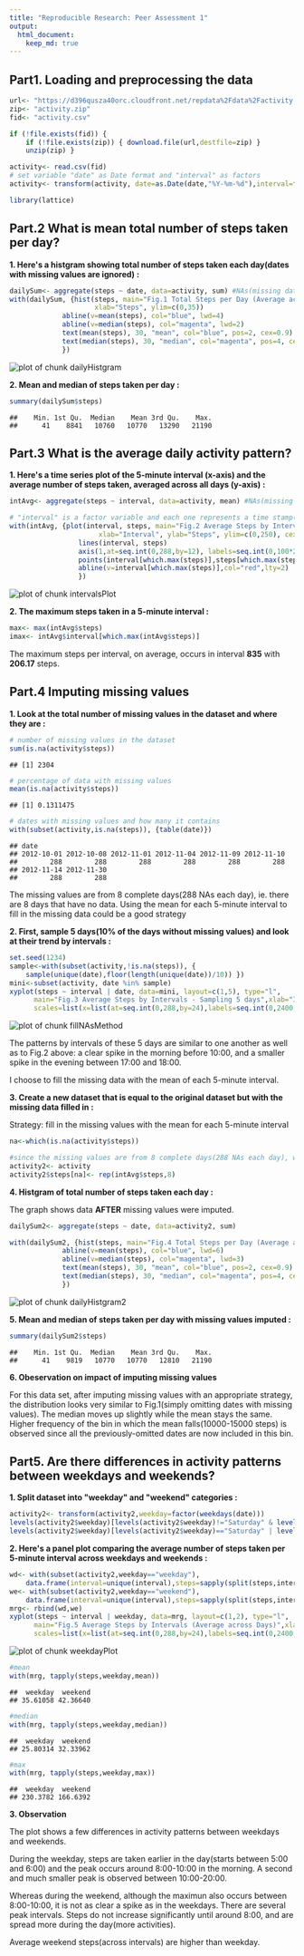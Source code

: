 ```yaml
---
title: "Reproducible Research: Peer Assessment 1"
output: 
  html_document:
    keep_md: true
---
```



## Part1. Loading and preprocessing the data


```r
url<- "https://d396qusza40orc.cloudfront.net/repdata%2Fdata%2Factivity.zip"
zip<- "activity.zip"
fid<- "activity.csv"

if (!file.exists(fid)) {
    if (!file.exists(zip)) { download.file(url,destfile=zip) }
    unzip(zip) }

activity<- read.csv(fid)
# set variable "date" as Date format and "interval" as factors
activity<- transform(activity, date=as.Date(date,"%Y-%m-%d"),interval=factor(interval))
```


```r
library(lattice)
```

## Part.2 What is mean total number of steps taken per day?

**1. Here's a histgram showing total number of steps taken each day(dates with missing values are ignored) :**

```r
dailySum<- aggregate(steps ~ date, data=activity, sum) #NAs(missing data) are ignored
with(dailySum, {hist(steps, main="Fig.1 Total Steps per Day (Average across Intervals)", 
                     xlab="Steps", ylim=c(0,35))
             abline(v=mean(steps), col="blue", lwd=4)
             abline(v=median(steps), col="magenta", lwd=2)
             text(mean(steps), 30, "mean", col="blue", pos=2, cex=0.9)
             text(median(steps), 30, "median", col="magenta", pos=4, cex=0.9)
             })
```

![plot of chunk dailyHistgram](figure/dailyHistgram-1.png) 

**2. Mean and median of steps taken per day :**

```r
summary(dailySum$steps)
```

```
##    Min. 1st Qu.  Median    Mean 3rd Qu.    Max. 
##      41    8841   10760   10770   13290   21190
```


## Part.3 What is the average daily activity pattern?

**1. Here's a time series plot of the 5-minute interval (x-axis) and the average number of steps taken, averaged across all days (y-axis) :**

```r
intAvg<- aggregate(steps ~ interval, data=activity, mean) #NAs(missing data) are ignored

# "interval" is a factor variable and each one represents a time stamp(ex. interval 800= time stamp 8:00). 
with(intAvg, {plot(interval, steps, main="Fig.2 Average Steps by Intervals (Average across Days)", 
                      xlab="Interval", ylab="Steps", ylim=c(0,250), cex.axis=0.8, xaxt="n")
                 lines(interval, steps)
                 axis(1,at=seq.int(0,288,by=12), labels=seq.int(0,100*24,by=100), cex.axis=0.8)
                 points(interval[which.max(steps)],steps[which.max(steps)],col="red",cex=2)
                 abline(v=interval[which.max(steps)],col="red",lty=2)
                 })
```

![plot of chunk intervalsPlot](figure/intervalsPlot-1.png) 

**2. The maximum steps taken in a 5-minute interval :**

```r
max<- max(intAvg$steps)
imax<- intAvg$interval[which.max(intAvg$steps)]
```

The maximum steps per interval, on average, occurs in interval **835** with **206.17** steps.


## Part.4 Imputing missing values

**1. Look at the total number of missing values in the dataset and where they are :**

```r
# number of missing values in the dataset
sum(is.na(activity$steps))
```

```
## [1] 2304
```

```r
# percentage of data with missing values
mean(is.na(activity$steps)) 
```

```
## [1] 0.1311475
```

```r
# dates with missing values and how many it contains
with(subset(activity,is.na(steps)), {table(date)}) 
```

```
## date
## 2012-10-01 2012-10-08 2012-11-01 2012-11-04 2012-11-09 2012-11-10 
##        288        288        288        288        288        288 
## 2012-11-14 2012-11-30 
##        288        288
```

The missing values are from 8 complete days(288 NAs each day), ie. there are 8 days that have no data. Using the mean for each 5-minute interval to fill in the missing data could be a good strategy

**2. First, sample 5 days(10% of the days without missing values) and look at their trend by intervals :**

```r
set.seed(1234)
sample<-with(subset(activity,!is.na(steps)), {
    sample(unique(date),floor(length(unique(date))/10)) })
mini<-subset(activity, date %in% sample)
xyplot(steps ~ interval | date, data=mini, layout=c(1,5), type="l", 
      main="Fig.3 Average Steps by Intervals - Sampling 5 days",xlab="Interval",ylab="Steps", 
      scales=list(x=list(at=seq.int(0,288,by=24),labels=seq.int(0,2400,by=200), cex=0.8, tick.number=2)))
```

![plot of chunk fillNAsMethod](figure/fillNAsMethod-1.png) 

The patterns by intervals of these 5 days are similar to one another as well as to Fig.2 above: a clear spike in the morning before 10:00, and a smaller spike in the evening between 17:00 and 18:00. 

I choose to fill the missing data with the mean of each 5-minute interval.


**3. Create a new dataset that is equal to the original dataset but with the missing data filled in :**

Strategy: fill in the missing values with the mean for each 5-minute interval

```r
na<-which(is.na(activity$steps)) 

#since the missing values are from 8 complete days(288 NAs each day), we can repeat the steps from "intAvg" dataset(the calculated mean of each interval) 8 times to replace the NAs.
activity2<- activity
activity2$steps[na]<- rep(intAvg$steps,8)
```

**4. Histgram of total number of steps taken each day :**

The graph shows data **AFTER** missing values were imputed.


```r
dailySum2<- aggregate(steps ~ date, data=activity2, sum)

with(dailySum2, {hist(steps, main="Fig.4 Total Steps per Day (Average across Intervals)\n-missing values imputed with the mean of each 5-minute interval-", xlab="Steps", ylim=c(0,35), cex.axis=0.8)
             abline(v=mean(steps), col="blue", lwd=6)
             abline(v=median(steps), col="magenta", lwd=3)
             text(mean(steps), 30, "mean", col="blue", pos=2, cex=0.9)
             text(median(steps), 30, "median", col="magenta", pos=4, cex=0.9)
             })
```

![plot of chunk dailyHistgram2](figure/dailyHistgram2-1.png) 

**5. Mean and median of steps taken per day with missing values imputed :**

```r
summary(dailySum2$steps)
```

```
##    Min. 1st Qu.  Median    Mean 3rd Qu.    Max. 
##      41    9819   10770   10770   12810   21190
```

**6. Obeservation on impact of imputing missing values**

For this data set, after imputing missing values with an appropriate strategy, the distribution looks very similar to Fig.1(simply omitting dates with missing values). The median moves up slightly while the mean stays the same. Higher frequency of the bin in which the mean falls(10000-15000 steps) is observed since all the previously-omitted dates are now included in this bin.


## Part5. Are there differences in activity patterns between weekdays and weekends?

**1. Split dataset into "weekday" and "weekend" categories :**

```r
activity2<- transform(activity2,weekday=factor(weekdays(date)))
levels(activity2$weekday)[levels(activity2$weekday)!="Saturday" & levels(activity2$weekday)!="Sunday"]<-"weekday"
levels(activity2$weekday)[levels(activity2$weekday)=="Saturday" | levels(activity2$weekday)=="Sunday"]<-"weekend"
```

**2. Here's a panel plot comparing the average number of steps taken per 5-minute interval across weekdays and weekends :**

```r
wd<- with(subset(activity2,weekday=="weekday"), 
    data.frame(interval=unique(interval),steps=sapply(split(steps,interval),mean,na.rm=T),weekday="weekday"))
we<- with(subset(activity2,weekday=="weekend"), 
    data.frame(interval=unique(interval),steps=sapply(split(steps,interval),mean,na.rm=T),weekday="weekend"))
mrg<- rbind(wd,we)
xyplot(steps ~ interval | weekday, data=mrg, layout=c(1,2), type="l", 
      main="Fig.5 Average Steps by Intervals (Average across Days)",xlab="Interval",ylab="Steps", 
      scales=list(x=list(at=seq.int(0,288,by=24),labels=seq.int(0,2400,by=200), cex=0.8, tick.number=2)))
```

![plot of chunk weekdayPlot](figure/weekdayPlot-1.png) 


```r
#mean
with(mrg, tapply(steps,weekday,mean))
```

```
##  weekday  weekend 
## 35.61058 42.36640
```

```r
#median
with(mrg, tapply(steps,weekday,median))
```

```
##  weekday  weekend 
## 25.80314 32.33962
```

```r
#max
with(mrg, tapply(steps,weekday,max))
```

```
##  weekday  weekend 
## 230.3782 166.6392
```


**3. Observation**

The plot shows a few differences in activity patterns between weekdays and weekends.

During the weekday, steps are taken earlier in the day(starts between 5:00 and 6:00) and the peak occurs around 8:00-10:00 in the morning. A second and much smaller peak is observed between 10:00-20:00.

Whereas during the weekend, although the maximun also occurs between 8:00-10:00, it is not as clear a spike as in the weekdays. There are several peak intervals. Steps do not increase significantly until around 8:00, and are spread more during the day(more activities).

Average weekend steps(across intervals) are higher than weekday.
